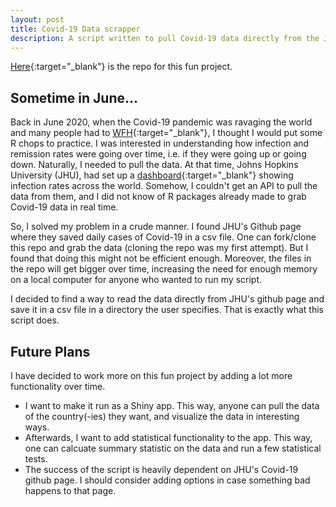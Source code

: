 ```yaml
---
layout: post
title: Covid-19 Data scrapper
description: A script written to pull Covid-19 data directly from the JHU's Covid-19 Github repo
---
```


[Here](https://github.com/TemiPete/Covid19){:target="_blank"} is the repo for this fun project.

## Sometime in June...

Back in June 2020, when the Covid-19 pandemic was ravaging the world and many people had to [WFH](https://www.urbandictionary.com/define.php?term=WFH){:target="_blank"}, I thought I would put some R chops to practice. I was interested in understanding how infection and remission rates were going over time, i.e. if they were going up or going down. Naturally, I needed to pull the data. At that time, Johns Hopkins University (JHU), had set up a [dashboard](https://coronavirus.jhu.edu/map.html){:target="_blank"} showing infection rates across the world. Somehow, I couldn't get an API to pull the data from them, and I did not know of R packages already made to grab Covid-19 data in real time. 

So, I solved my problem in a crude manner. I found JHU's Github page where they saved daily cases of Covid-19 in a csv file. One can fork/clone this repo and grab the data (cloning the repo was my first attempt). But I found that doing this might not be efficient enough. Moreover, the files in the repo will get bigger over time, increasing the need for enough memory on a local computer for anyone who wanted to run my script. 

I decided to find a way to read the data directly from JHU's github page and save it in a csv file in a directory the user specifies. That is exactly what this script does. 

## Future Plans
I have decided to work more on this fun project by adding a lot more functionality over time. 
- I want to make it run as a Shiny app. This way, anyone can pull the data of the country(-ies) they want, and visualize the data in interesting ways. 
- Afterwards, I want to add statistical functionality to the app. This way, one can calcuate summary statistic on the data and run a few statistical tests. 
- The success of the script is heavily dependent on JHU's Covid-19 github page. I should consider adding options in case something bad happens to that page. 
